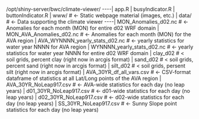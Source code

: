 
/opt/shiny-server/bwc/climate-viewer/
----| app.R
    | busyIndicator.R
    | buttonIndicator.R
    | www/ # <- Static webpage material (images, etc.)
    | data/ # <- Data supporting the climate viewer
    ----| MON_Anomalies_d02.nc # <- Anomalies for each month (MON) for entire d02 WRF domain
        | MON_AVA_Anomalies_d02.nc # <- Anomalies for each month (MON) for the AVA region
        | AVA_WYNNNN_yearly_stats_d02.nc # <- yearly statistics for water year NNNN for AVA region
        | WYNNNN_yearly_stats_d02.nc # <- yearly statistics for water year NNNN for entire d02 WRF domain
        | clay_d02 # < soil grids, percent clay (right now in arcgis format)
        | sand_d02 # < soil grids, percent sand (right now in arcgis format)
        | silt_d02 # < soil grids, persent silt (right now in arcgis format)
        | AVA_30YR_df_all_vars.csv # <- CSV-format dataframe of statistics at all Lat/Long points of the AVA region
        | AVA_30YR_NoLeap917.csv # <- AVA-wide statistics for each day (no leap years)
        | d01_30YR_NoLeap917.csv # <- d01-wide statistics for each day (no leap years)
        | d02_30YR_NoLeap917.csv # <- d02-wide statistics for each day (no leap years)
        | SS_30YR_NoLeap917.csv  # <- Sunny Slope point statistics for each day (no leap years)


